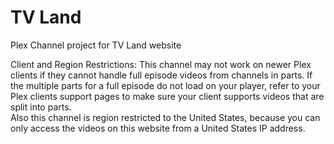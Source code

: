 TV Land
=========

Plex Channel project for TV Land website

Client and Region Restrictions: 
This channel may not work on newer Plex clients if they cannot handle full episode videos from channels in parts. If the multiple parts for a full episode do not load on your player, refer to your Plex clients support pages to make sure your client supports videos that are split into parts.  
Also this channel is region restricted to the United States, because you can only access the videos on this website from a United States IP address.
